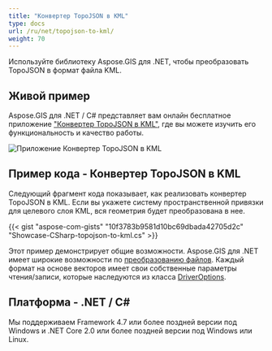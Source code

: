 ```yaml
---
title: "Конвертер TopoJSON в KML"
type: docs
url: /ru/net/topojson-to-kml/
weight: 70
---
```


Используйте библиотеку Aspose.GIS для .NET, чтобы преобразовать TopoJSON в формат файла KML.

## **Живой пример**

Aspose.GIS для .NET / C# представляет вам онлайн бесплатное приложение ["Конвертер TopoJSON в KML"](https://products.aspose.app/gis/conversion/topojson-to-kml), где вы можете изучить его функциональность и качество работы.

![Приложение Конвертер TopoJSON в KML](conversion.png)

## **Пример кода - Конвертер TopoJSON в KML**

Следующий фрагмент кода показывает, как реализовать конвертер TopoJSON в KML. Если вы укажете систему пространственной привязки для целевого слоя KML, вся геометрия будет преобразована в нее. 

{{< gist "aspose-com-gists" "10f3783b9581d10bc69dbada42705d2c" "Showcase-CSharp-topojson-to-kml.cs" >}}

Этот пример демонстрирует общие возможности. Aspose.GIS для .NET имеет широкие возможности по [преобразованию файлов](https://docs.aspose.com/gis/net/vector-layers/). Каждый формат на основе векторов имеет свои собственные параметры чтения/записи, которые наследуются из класса [DriverOptions](https://reference.aspose.com/gis/net/aspose.gis/driveroptions).

## **Платформа - .NET / C#**

Мы поддерживаем Framework 4.7 или более поздней версии под Windows и .NET Core 2.0 или более поздней версии под Windows или Linux.
